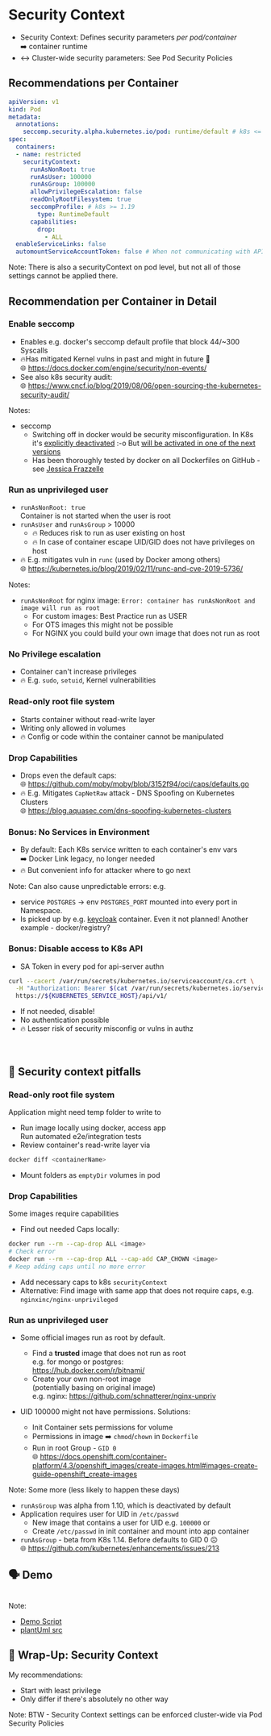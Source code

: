 <!-- .slide: data-background-image="images/subtitle.jpg"  -->
# Security Context



* Security Context: Defines security parameters *per pod/container*  
   ➡️ container runtime
* ↔️ Cluster-wide security parameters: See Pod Security Policies  





## Recommendations per Container 

```yaml
apiVersion: v1
kind: Pod
metadata:
  annotations: 
    seccomp.security.alpha.kubernetes.io/pod: runtime/default # k8s <= 1.18
spec:
  containers:
  - name: restricted
    securityContext:
      runAsNonRoot: true
      runAsUser: 100000
      runAsGroup: 100000
      allowPrivilegeEscalation: false
      readOnlyRootFilesystem: true
      seccompProfile: # k8s >= 1.19
        type: RuntimeDefault
      capabilities:
        drop:
          - ALL
  enableServiceLinks: false
  automountServiceAccountToken: false # When not communicating with API Server  
```

Note:
There is also a securityContext on pod level, but not all of those settings cannot be applied there.



## Recommendation per Container in Detail




### Enable seccomp
 
* Enables e.g. docker's seccomp default profile that block 44/~300 Syscalls 
* 🔥Has mitigated Kernel vulns in past and might in future 🔮   
  🌐 https://docs.docker.com/engine/security/non-events/
* See also k8s security audit:  
  🌐 https://www.cncf.io/blog/2019/08/06/open-sourcing-the-kubernetes-security-audit/

Notes:
* seccomp
  * Switching off in docker would be security misconfiguration. In K8s it's [explicitly deactivated](https://github.com/kubernetes/kubernetes/issues/20870) :-o
  But [will be activated in one of the next versions](https://github.com/kubernetes/enhancements/issues/135)
  * Has been thoroughly tested by docker on all Dockerfiles on GitHub - see [Jessica Frazzelle](https://blog.jessfraz.com/post/containers-security-and-echo-chambers/)



### Run as unprivileged user

* `runAsNonRoot: true`   
   Container is not started when the user is root
* `runAsUser` and `runAsGroup` > 10000  
  * 🔥 Reduces risk to run as user existing on host 
  * 🔥 In case of container escape UID/GID does not have privileges on host
* 🔥 E.g. mitigates vuln in `runc` (used by Docker among others)  
  🌐 https://kubernetes.io/blog/2019/02/11/runc-and-cve-2019-5736/

Notes:
* `runAsNonRoot` for nginx image: `Error: container has runAsNonRoot and image will run as root`
    * For custom images: Best Practice run as USER
    * For OTS images this might not be possible
    * For NGINX you could build your own image that does not run as root



### No Privilege escalation

* Container can't increase privileges
* 🔥 E.g. `sudo`, `setuid`, Kernel vulnerabilities



### Read-only root file system

* Starts container without read-write layer 
* Writing only allowed in volumes
* 🔥 Config or code within the container cannot be manipulated



### Drop Capabilities
  
* Drops even the default caps:  
  🌐 https://github.com/moby/moby/blob/3152f94/oci/caps/defaults.go
* 🔥 E.g. Mitigates `CapNetRaw` attack - DNS Spoofing on Kubernetes Clusters  
  🌐 https://blog.aquasec.com/dns-spoofing-kubernetes-clusters



### Bonus: No Services in Environment

* By default: Each K8s service written to each container's env vars  
  ➡️ Docker Link legacy, no longer needed
* 🔥 But convenient info for attacker where to go next

Note:
Can also cause unpredictable errors: e.g. 
* service `POSTGRES` -> env `POSTGRES_PORT` mounted into every port in Namespace.
* Is picked up by e.g. [keycloak](https://github.com/keycloak/keycloak-containers/blob/master/server/README.md) container.
  Even it not planned!
  Another example - docker/registry?
  



### Bonus: Disable access to K8s API

* SA Token in every pod for api-server authn 
```bash
curl --cacert /var/run/secrets/kubernetes.io/serviceaccount/ca.crt \
  -H "Authorization: Bearer $(cat /var/run/secrets/kubernetes.io/serviceaccount/token)" \
  https://${KUBERNETES_SERVICE_HOST}/api/v1/
```
* If not needed, disable!
* No authentication possible
* 🔥 Lesser risk of security misconfig or vulns in authz  
  <!-- These blanks disable the horizontal scroll bar in the listing above :-( -->
  &nbsp;&nbsp;&nbsp;&nbsp;&nbsp;&nbsp;&nbsp;&nbsp;&nbsp;&nbsp;&nbsp;&nbsp;&nbsp;&nbsp;&nbsp;&nbsp;&nbsp;&nbsp;&nbsp;&nbsp;&nbsp;&nbsp;&nbsp;&nbsp;&nbsp;&nbsp;&nbsp;&nbsp;&nbsp;&nbsp;&nbsp;&nbsp;&nbsp;&nbsp;&nbsp;&nbsp;&nbsp;&nbsp;&nbsp;&nbsp;&nbsp;&nbsp;&nbsp;&nbsp;&nbsp;&nbsp;&nbsp;&nbsp;&nbsp;&nbsp;&nbsp;&nbsp;&nbsp;&nbsp;&nbsp;&nbsp;&nbsp;&nbsp;&nbsp;&nbsp;&nbsp;&nbsp;&nbsp;&nbsp;&nbsp;&nbsp;&nbsp;&nbsp;&nbsp;&nbsp;&nbsp;&nbsp;&nbsp;&nbsp;&nbsp;&nbsp;&nbsp;&nbsp;&nbsp;&nbsp;&nbsp;&nbsp;&nbsp;&nbsp;&nbsp;&nbsp;&nbsp;&nbsp;&nbsp;&nbsp;&nbsp;&nbsp;&nbsp;&nbsp;&nbsp;&nbsp;&nbsp;&nbsp;&nbsp;&nbsp;&nbsp;&nbsp;&nbsp;&nbsp;&nbsp;&nbsp;&nbsp;&nbsp;&nbsp;&nbsp;&nbsp;&nbsp;&nbsp;&nbsp;&nbsp;&nbsp;&nbsp;&nbsp;&nbsp;&nbsp;&nbsp;&nbsp;&nbsp;&nbsp;&nbsp;&nbsp;&nbsp;&nbsp;&nbsp;&nbsp;&nbsp;&nbsp;&nbsp;&nbsp;&nbsp;&nbsp;&nbsp;&nbsp;&nbsp;&nbsp;&nbsp;&nbsp;&nbsp;&nbsp;&nbsp;



## 🚧️ Security context pitfalls



### Read-only root file system

Application might need temp folder to write to

* Run image locally using docker, access app  
  <i class='fas fa-thumbtack'></i> Run automated e2e/integration tests
* Review container's read-write layer via

```bash
docker diff <containerName>
```

* Mount folders as `emptyDir` volumes in pod



### Drop Capabilities

Some images require capabilities

* Find out needed Caps locally:

```bash
docker run --rm --cap-drop ALL <image>
# Check error
docker run --rm --cap-drop ALL --cap-add CAP_CHOWN <image>
# Keep adding caps until no more error
```
* Add necessary caps to k8s `securityContext`
* Alternative: Find image with same app that does not require caps, e.g. `nginxinc/nginx-unprivileged`  



### Run as unprivileged user

* Some official images run as root by default.  
  * Find a **trusted** image that does not run as root  
    e.g. for mongo or postgres:   
    <i class='fab fa-docker'></i> https://hub.docker.com/r/bitnami/
  * Create your own non-root image  
    (potentially basing on original image)  
    e.g. nginx: <i class='fab fa-github'></i> https://github.com/schnatterer/nginx-unpriv



* UID 100000 might not have permissions. Solutions:
  * Init Container sets permissions for volume
  * Permissions in image ➡️ `chmod`/`chown` in `Dockerfile` 
  * Run in root Group - `GID 0`  
    🌐 https://docs.openshift.com/container-platform/4.3/openshift_images/create-images.html#images-create-guide-openshift_create-images

Note:
Some more (less likely to happen these days)
* `runAsGroup` was alpha from 1.10, which is deactivated by default
* Application requires user for UID in `/etc/passwd`  
  * New image that contains a user for UID e.g. `100000` or
  * Create `/etc/passwd` in init container and mount into app container
* `runAsGroup` - beta from K8s 1.14. Before defaults to GID 0 ☹  
   🌐 https://github.com/kubernetes/enhancements/issues/213



## 🗣️ Demo

<img data-src="images/demo-sec-ctx.svg" width=35% />

Note: 
* [Demo Script](https://github.com/cloudogu/k8s-security-demos/blob/master/3-security-context/Readme.md)
* [plantUml src](https://www.plantuml.com/plantuml/uml/dP2nQiD038RtUmhX3fbCQGF1OsWWIw4lK3g8aseEsvBHtRM1adUlR3maQpJfVdtt2NJC1QtKQGnvI3AZuGH92jitHeQ_0F26SUXDgz19HpLuUjtZdcYPg17RbhuS3br7uHfkH6Yclwla_kiT57MQLLZA0zi0pYfboyvhBV8WIWpDUvVXDDPSs1gNEpsx7NiVVU34sLyCkyonZUMoQy0PyFgKFidbwwPF4f_NfgqoM_f98_TC6q4Q1xOsLz8byVNNS6GXl-a_)



## 🎁 Wrap-Up: Security Context

My recommendations:

* Start with least privilege
* Only differ if there's absolutely no other way


Note:
BTW - Security Context settings can be enforced cluster-wide via Pod Security Policies  